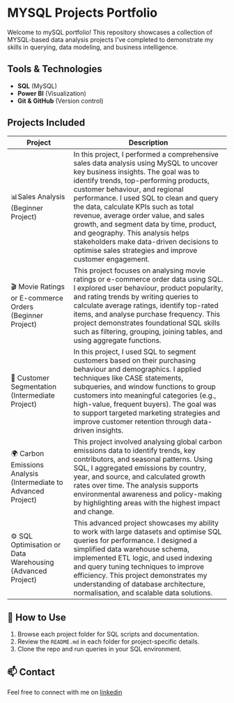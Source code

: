 # MYSQL Projects Portfolio
Welcome to mySQL portfolio! This repository showcases a collection of MYSQL-based data analysis projects I've completed to demonstrate my skills in querying, data modeling, and business intelligence.
## Tools & Technologies
- **SQL** (MySQL)
- **Power BI** (Visualization)
- **Git & GitHub** (Version control)
## Projects Included

| Project | Description |
|--------|-------------|
| 📊Sales Analysis (Beginner Project)| In this project, I performed a comprehensive sales data analysis using MySQL to uncover key business insights. The goal was to identify trends, top-performing products, customer behaviour, and regional performance. I used SQL to clean and query the data, calculate KPIs such as total revenue, average order value, and sales growth, and segment data by time, product, and geography. This analysis helps stakeholders make data-driven decisions to optimise sales strategies and improve customer engagement. |
|🎬 Movie Ratings or E-commerce Orders (Beginner Project)| This project focuses on analysing movie ratings or e-commerce order data using SQL. I explored user behaviour, product popularity, and rating trends by writing queries to calculate average ratings, identify top-rated items, and analyse purchase frequency. This project demonstrates foundational SQL skills such as filtering, grouping, joining tables, and using aggregate functions. |
|👥 Customer Segmentation (Intermediate Project)|In this project, I used SQL to segment customers based on their purchasing behaviour and demographics. I applied techniques like CASE statements, subqueries, and window functions to group customers into meaningful categories (e.g., high-value, frequent buyers). The goal was to support targeted marketing strategies and improve customer retention through data-driven insights.|
| 🌍 Carbon Emissions Analysis (Intermediate to Advanced Project)|This project involved analysing global carbon emissions data to identify trends, key contributors, and seasonal patterns. Using SQL, I aggregated emissions by country, year, and source, and calculated growth rates over time. The analysis supports environmental awareness and policy-making by highlighting areas with the highest impact and change. 
| ⚙️ SQL Optimisation or Data Warehousing (Advanced Project)|This advanced project showcases my ability to work with large datasets and optimise SQL queries for performance. I designed a simplified data warehouse schema, implemented ETL logic, and used indexing and query tuning techniques to improve efficiency. This project demonstrates my understanding of database architecture, normalisation, and scalable data solutions. |
## 📌 How to Use
1. Browse each project folder for SQL scripts and documentation.
2. Review the `README.md` in each folder for project-specific details.
3. Clone the repo and run queries in your SQL environment.

## 📫 Contact
Feel free to connect with me on [linkedin](https://www.linkedin.com/in/awari-alimi/)
